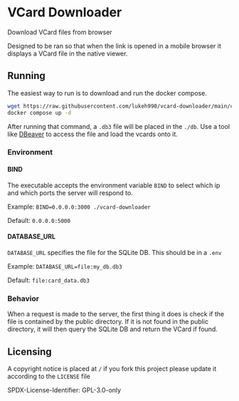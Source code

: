 # VCard Downloader
Download VCard files from browser
  
Designed to be ran so that when the link is opened in a mobile browser it displays a VCard file in the native viewer.
## Running
The easiest way to run is to download and run the docker compose.
```bash
wget https://raw.githubusercontent.com/lukeh990/vcard-downloader/main/compose.yaml
docker compose up -d
```
After running that command, a `.db3` file will be placed in the `./db`. Use a tool like [DBeaver](https://dbeaver.io) to access the file and load the vcards onto it.
### Environment
#### BIND
The executable accepts the environment variable `BIND` to select which ip and which ports the server will respond to. 
  
Example: `BIND=0.0.0.0:3000 ./vcard-downloader`
  
Default: `0.0.0.0:5000`
#### DATABASE_URL
`DATABASE_URL` specifies the file for the SQLite DB.
This should be in a `.env`

Example: `DATABASE_URL=file:my_db.db3`
  
Default: `file:card_data.db3`
### Behavior
When a request is made to the server, the first thing it does is check if the file is contained by the public directory. If it is not found in the public directory, it will then query the SQLite DB and return the VCard if found.

## Licensing 
A copyright notice is placed at `/` if you fork this project please update it according to the `LICENSE` file

SPDX-License-Identifier: GPL-3.0-only
